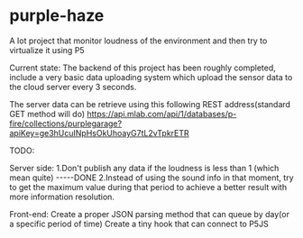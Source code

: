 # purple-haze

A Iot project that monitor loudness of the environment and then try to virtualize it using P5

Current state: The backend of this project has been roughly completed, include a very basic data uploading system which upload the sensor data to the cloud server every 3 seconds.

The server data can be retrieve using this following REST address(standard GET method will do) https://api.mlab.com/api/1/databases/p-fire/collections/purplegarage?apiKey=ge3hUcuINpHsOkUhoayG7tL2vTpkrETR



TODO:

Server side: 
1.Don't publish any data if the loudness is less than 1 (which mean quite) -----DONE
2.Instead of using the sound info in that moment, try to get the maximum value during that period to achieve a better result with more information resolution.

Front-end:
Create a proper JSON parsing method that can queue by day(or a specific period of time)
Create a tiny hook that can connect to P5JS
